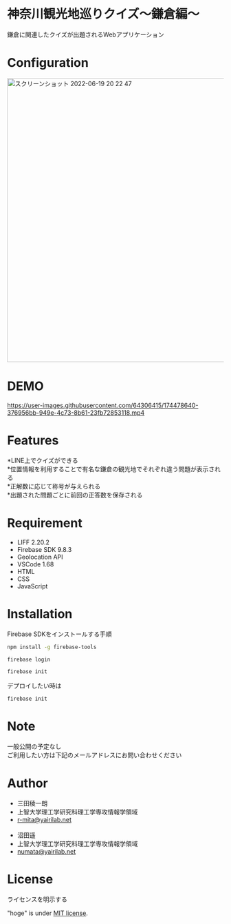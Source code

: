 # 神奈川観光地巡りクイズ〜鎌倉編〜

鎌倉に関連したクイズが出題されるWebアプリケーション

# Configuration
<img width="659" alt="スクリーンショット 2022-06-19 20 22 47" src="https://user-images.githubusercontent.com/64306415/174478501-a6ca3a1a-2584-47ea-a363-97107e25270f.png">

# DEMO

https://user-images.githubusercontent.com/64306415/174478640-376956bb-949e-4c73-8b61-23fb72853118.mp4


# Features
*LINE上でクイズができる<br>
*位置情報を利用することで有名な鎌倉の観光地でそれぞれ違う問題が表示される<br>
*正解数に応じて称号が与えられる<br>
*出題された問題ごとに前回の正答数を保存される


# Requirement

* LIFF 2.20.2
* Firebase SDK 9.8.3
* Geolocation API
* VSCode 1.68
* HTML
* CSS
* JavaScript

# Installation
Firebase SDKをインストールする手順
```bash
npm install -g firebase-tools
```
```bash
firebase login
```
```bash
firebase init
```
デプロイしたい時は
```bash
firebase init
```
# Note

一般公開の予定なし<br>
ご利用したい方は下記のメールアドレスにお問い合わせください

# Author

* 三田稜一朗
* 上智大学理工学研究科理工学専攻情報学領域
* r-mita@yairilab.net<br><br>
* 沼田遥
* 上智大学理工学研究科理工学専攻情報学領域
* numata@yairilab.net

# License
ライセンスを明示する

"hoge" is under [MIT license](https://en.wikipedia.org/wiki/MIT_License).


